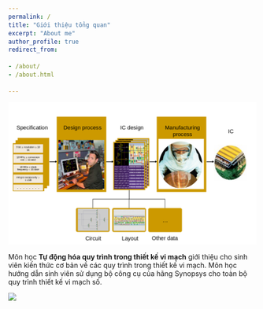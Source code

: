 ```yaml
---
permalink: /
title: "Giới thiệu tổng quan"
excerpt: "About me"
author_profile: true
redirect_from:

- /about/
- /about.html

---
```


![](images/lectures/ic-design-phases.png)

Môn học **Tự động hóa quy trình trong thiết kế vi mạch** giới thiệu cho sinh viên kiến thức cơ bản về các quy trình trong thiết kế vi mạch. Môn học hướng dẫn sinh viên sử dụng bộ công cụ của hãng Synopsys cho toàn bộ quy trình thiết kế vi mạch số.

![](https://scdc-hcm.github.io/flow-automation.io/images/lectures/figure-ic-design-detail-tools.svg)
